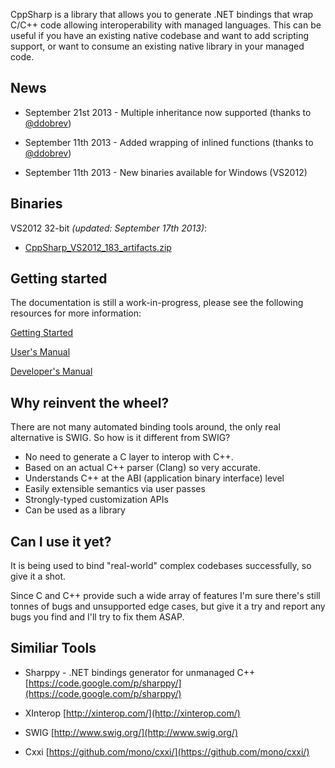 CppSharp is a library that allows you to generate .NET bindings that wrap C/C++ code allowing interoperability with managed languages. This can be useful if you have an existing native codebase and want to add scripting support, or want to consume an existing native library in your managed code.

## News

* September 21st 2013 - Multiple inheritance now supported (thanks to <a href="https://github.com/ddobrev">@ddobrev</a>)

* September 11th 2013 - Added wrapping of inlined functions (thanks to <a href="https://github.com/ddobrev">@ddobrev</a>)
* September 11th 2013 - New binaries available for Windows (VS2012)

## Binaries

VS2012 32-bit _(updated: September 17th 2013)_:

- [CppSharp_VS2012_183_artifacts.zip](https://dl.dropboxusercontent.com/u/194502/CppSharp/CppSharp_VS2012_183_artifacts.zip)

## Getting started

The documentation is still a work-in-progress, please see the following resources for more information:

[Getting Started](docs/GettingStarted.md)

[User's Manual](docs/UsersManual.md)

[Developer's Manual](docs/DevManual.md)

## Why reinvent the wheel?

There are not many automated binding tools around, the only real alternative is SWIG. So how is it different from SWIG?

 * No need to generate a C layer to interop with C++.
 * Based on an actual C++ parser (Clang) so very accurate.
 * Understands C++ at the ABI (application binary interface) level
 * Easily extensible semantics via user passes
 * Strongly-typed customization APIs
 * Can be used as a library

## Can I use it yet?

It is being used to bind "real-world" complex codebases successfully, so give it a shot.

Since C and C++ provide such a wide array of features I'm sure there's still tonnes of bugs and unsupported edge cases, but give it a try and report any bugs you find and I'll try to fix them ASAP.


## Similiar Tools

* Sharppy - .NET bindings generator for unmanaged C++
[https://code.google.com/p/sharppy/](https://code.google.com/p/sharppy/)

* XInterop
[http://xinterop.com/](http://xinterop.com/)

* SWIG
[http://www.swig.org/](http://www.swig.org/)

* Cxxi
[https://github.com/mono/cxxi/](https://github.com/mono/cxxi/)
